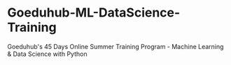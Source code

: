 # Goeduhub-ML-DataScience-Training
Goeduhub's 45 Days Online Summer Training Program - Machine Learning &amp; Data Science with Python
